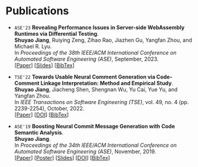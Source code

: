 # Publications

* `ASE'23` **Revealing Performance Issues in Server-side WebAssembly Runtimes via Differential Testing**.  
  **Shuyao Jiang**, Ruiying Zeng, Zihao Rao, Jiazhen Gu, Yangfan Zhou, and Michael R. Lyu.  
  In *Proceedings of the 38th IEEE/ACM International Conference on Automated Software Engineering (ASE)*, September, 2023.  
  [[Paper](https://arxiv.org/abs/2309.12167)]
  [[Slides](https://shuyaojiang.github.io/publications/ase23/ASE23_WarpDiff_Slides.pdf)]
  [[BibTex](https://shuyaojiang.github.io/publications/ase23/ase23-bibtex.txt)]

* `TSE'22` **Towards Usable Neural Comment Generation via Code-Comment Linkage Interpretation: Method and Empirical Study**.  
  **Shuyao Jiang**, Jiacheng Shen, Shengnan Wu, Yu Cai, Yue Yu, and Yangfan Zhou.  
  In *IEEE Transactions on Software Engineering (TSE)*, vol. 49, no. 4 (pp. 2239-2254), October, 2022.  
  [[Paper](https://shuyaojiang.github.io/publications/tse22/TSE22_CCLink.pdf)]
  [[DOI](https://doi.org/10.1109/TSE.2022.3214859)]
  [[BibTex](https://shuyaojiang.github.io/publications/tse22/tse22-bibtex.txt)]

* `ASE'19` **Boosting Neural Commit Message Generation with Code Semantic Analysis**.   
  **Shuyao Jiang**.  
  In *Proceedings of the 34th IEEE/ACM International Conference on Automated Software Engineering (ASE)*, November, 2019.  
  [[Paper](https://shuyaojiang.github.io/publications/ase19/ase19-src-paper.pdf)]
  [[Poster](https://shuyaojiang.github.io/publications/ase19/src-poster.pdf)]
  [[Slides](https://shuyaojiang.github.io/publications/ase19/src-slides.pdf)]
  [[DOI](https://doi.org/10.1109/ASE.2019.00162)]
  [[BibTex](https://shuyaojiang.github.io/publications/ase19/ase19-bibtex.txt)]
  